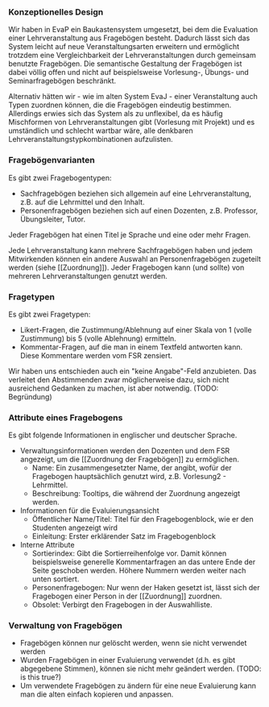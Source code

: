 ### Konzeptionelles Design

Wir haben in EvaP ein Baukastensystem umgesetzt, bei dem die Evaluation einer Lehrveranstaltung aus Fragebögen besteht. Dadurch lässt sich das System leicht auf neue Veranstaltungsarten erweitern und ermöglicht trotzdem eine Vergleichbarkeit der Lehrveranstaltungen durch gemeinsam benutzte Fragebögen. Die semantische Gestaltung der Fragebögen ist dabei völlig offen und nicht auf beispielsweise Vorlesung-, Übungs- und Seminarfragebögen beschränkt.

Alternativ hätten wir - wie im alten System EvaJ - einer Veranstaltung auch Typen zuordnen können, die die Fragebögen eindeutig bestimmen. Allerdings erwies sich das System als zu unflexibel, da es häufig Mischformen von Lehrveranstaltungen gibt (Vorlesung mit Projekt) und es umständlich und schlecht wartbar wäre, alle denkbaren Lehrveranstaltungstypkombinationen aufzulisten.

### Fragebögenvarianten

Es gibt zwei Fragebogentypen:
* Sachfragebögen beziehen sich allgemein auf eine Lehrveranstaltung, z.B. auf die Lehrmittel und den Inhalt. 
* Personenfragebögen beziehen sich auf einen Dozenten, z.B. Professor, Übungsleiter, Tutor. 

Jeder Fragebögen hat einen Titel je Sprache und eine oder mehr Fragen.

Jede Lehrveranstaltung kann mehrere Sachfragebögen haben und jedem Mitwirkenden können ein andere Auswahl an Personenfragebögen zugeteilt werden (siehe [[Zuordnung]]). Jeder Fragebogen kann (und sollte) von mehreren Lehrveranstaltungen genutzt werden.

### Fragetypen

Es gibt zwei Fragetypen:
* Likert-Fragen, die Zustimmung/Ablehnung auf einer Skala von 1 (volle Zustimmung) bis 5 (volle Ablehnung) ermitteln.
* Kommentar-Fragen, auf die man in einem Textfeld antworten kann. Diese Kommentare werden vom FSR zensiert.

Wir haben uns entschieden auch ein "keine Angabe"-Feld anzubieten. Das verleitet den Abstimmenden zwar möglicherweise dazu, sich nicht ausreichend Gedanken zu machen, ist aber notwendig. (TODO: Begründung)

### Attribute eines Fragebogens

Es gibt folgende Informationen in englischer und deutscher Sprache.

* Verwaltungsinformationen werden den Dozenten und dem FSR angezeigt, um die [[Zuordnung der Fragebögen]] zu ermöglichen.
  * Name: Ein zusammengesetzter Name, der angibt, wofür der Fragebogen hauptsächlich genutzt wird, z.B. Vorlesung2 - Lehrmittel.
  * Beschreibung: Tooltips, die während der Zuordnung angezeigt werden.
* Informationen für die Evaluierungsansicht
  * Öffentlicher Name/Titel: Titel für den Fragebogenblock, wie er den Studenten angezeigt wird
  * Einleitung: Erster erklärender Satz im Fragebogenblock
* Interne Attribute
  * Sortierindex: Gibt die Sortierreihenfolge vor. Damit können beispielsweise generelle Kommentarfragen an das untere Ende der Seite geschoben werden. Höhere Nummern werden weiter nach unten sortiert.
  * Personenfragebogen: Nur wenn der Haken gesetzt ist, lässt sich der Fragebogen einer Person in der [[Zuordnung]] zuordnen.
  * Obsolet: Verbirgt den Fragebogen in der Auswahlliste.


### Verwaltung von Fragebögen

* Fragebögen können nur gelöscht werden, wenn sie nicht verwendet werden
* Wurden Fragebögen in einer Evaluierung verwendet (d.h. es gibt abgegebene Stimmen), können sie nicht mehr geändert werden. (TODO: is this true?)
* Um verwendete Fragebögen zu ändern für eine neue Evaluierung kann man die alten einfach kopieren und anpassen.